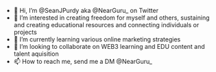 - 👋 Hi, I’m @SeanJPurdy aka @NearGuru_ on Twitter
- 👀 I’m interested in creating freedom for myself and others, sustaining and creating educational resources and connecting individuals or projects
- 🌱 I’m currently learning various online marketing strategies 
- 💞️ I’m looking to collaborate on WEB3 learning and EDU content and talent aquisition
- 📫 How to reach me, send me a DM @NearGuru_

<!---
SeanJPurdy/SeanJPurdy is a ✨ special ✨ repository because its `README.md` (this file) appears on your GitHub profile.
You can click the Preview link to take a look at your changes.
--->
